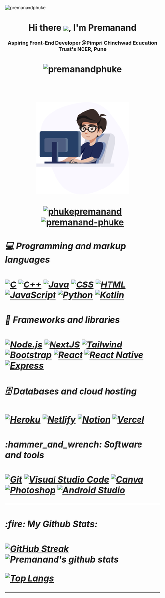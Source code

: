 
<div  >
  
  <img src="https://komarev.com/ghpvc/?username=premanandphuke&label=Profile%20views&color=0e75b6&style=flat" alt="premanandphuke" />
  
  <h1 align="center">Hi there <img src="https://media.giphy.com/media/hvRJCLFzcasrR4ia7z/giphy.gif" width="28">, I'm Premanand 
  <h3 align="center">Aspiring Front-End Developer @Pimpri Chinchwad Education Trust's NCER, Pune</h3>
  <h1/>
  
  <p align="center"> <img src="https://komarev.com/ghpvc/?username=premanandphuke&label=Profile%20views&color=0e75b6&style=flat" alt="premanandphuke" /> </p>

   <br>
   
<p align="center"><img  width="300" height="300" src="banner-image.png" alt="premanandphuke" /><p/>
    
      
  <p align="center">
<a href="https://twitter.com/phukepremanand" target="blank"><img align="center" src="https://raw.githubusercontent.com/rahuldkjain/github-profile-readme-generator/master/src/images/icons/Social/twitter.svg" alt="phukepremanand" height="30" width="40" /></a>
<a href="https://linkedin.com/in/premanand-phuke" target="blank"><img align="center" src="https://raw.githubusercontent.com/rahuldkjain/github-profile-readme-generator/master/src/images/icons/Social/linked-in-alt.svg" alt="premanand-phuke" height="30" width="40" /></a>
</p>
</p>
    
<div/>

<p>
  <h5>💻 Programming and markup languages<h5/>
  <a href="#"><img alt="C" src="https://custom-icon-badges.herokuapp.com/badge/C-03599C.svg?logo=c-in-hexagon&logoColor=white"></a>
    <a href="#"><img alt="C++" src="https://custom-icon-badges.herokuapp.com/badge/C++-9C033A.svg?logo=cpp2&logoColor=white"></a>
    <a href="#"><img alt="Java" src="https://custom-icon-badges.herokuapp.com/badge/Java-red.svg?logo=java&logoColor=white"></a>
    <a href="#"><img alt="CSS" src="https://img.shields.io/badge/CSS-1572B6.svg?logo=css3&logoColor=white"></a>
    <a href="#"><img alt="HTML" src="https://img.shields.io/badge/HTML-E34F26.svg?logo=html5&logoColor=white"></a>
    <a href="#"><img alt="JavaScript" src="https://img.shields.io/badge/JavaScript-F7DF1E.svg?logo=javascript&logoColor=black"></a>
    <a href="#"><img alt="Python" src="https://img.shields.io/badge/Python-14354C.svg?logo=python&logoColor=white"></a>
    <a href="#"><img alt="Kotlin" src="https://custom-icon-badges.herokuapp.com/badge/Kotlin-white?logo=kotlin&logoColor=purple"></a>
    
<p/>

<p>
  <h5>🧰 Frameworks and libraries<h5/>
    <a href="#"><img alt="Node.js" src="https://img.shields.io/badge/Node.js-43853D.svg?logo=node.js&logoColor=white"></a>
    <a href="#"><img alt="NextJS" src="https://img.shields.io/badge/Next-black?logo=next.js&logoColor=white"></a>
    <a href="#"><img alt="Tailwind" src="https://img.shields.io/badge/tailwindcss-%2338B2AC.svg?logo=tailwind-css&logoColor=white"></a>
    <a href="#"><img alt="Bootstrap" src="https://img.shields.io/badge/Bootstrap-7952B3.svg?logo=bootstrap&logoColor=white"></a>
    <a href="#"><img alt="React" src="https://img.shields.io/badge/React-20232a.svg?logo=react&logoColor=%2361DAFB"></a>
    <a href="#"><img alt="React Native" src="https://img.shields.io/badge/React%20Native-20232a?logo=react&logoColor=androidgreen"></a>
    <a href="#"><img alt="Express" src="https://img.shields.io/badge/Express-%23000000.svg?logo=express&logoColor=whit"></a>
<p/>

<p>
  <h5>🗄️ Databases and cloud hosting<h5/>
  <a href="#"><img alt="Heroku" src="https://img.shields.io/badge/Heroku-430098.svg?logo=heroku&logoColor=white"></a>
     <a href="#"><img alt="Netlify" src="https://img.shields.io/badge/netlify-%23000000.svg?logo=netlify&logoColor=#00C7B7"></a>
    <a href="#"><img alt="Notion" src="https://img.shields.io/badge/Notion-010101.svg?logo=notion&logoColor=white"></a>
    <a href="#"><img alt="Vercel" src="https://img.shields.io/badge/Vercel-000000.svg?logo=vercel&logoColor=white"></a>
<p/>

<p>
  <h5>:hammer_and_wrench: Software and tools<h5/>
 <a href="#"><img alt="Git" src="https://img.shields.io/badge/Git-F05033.svg?logo=git&logoColor=white"></a>
    <a href="#"><img alt="Visual Studio Code" src="https://img.shields.io/badge/Visual%20Studio%20Code-0078d7.svg?logo=visual-studio-code&logoColor=white"></a>     
    <a href="#"><img alt="Canva" src="https://img.shields.io/badge/Canva-%2300C4CC.svg?logo=Canva&logoColor=white"></a>
    <a href="#"><img alt="Photoshop" src="https://img.shields.io/badge/adobe%20photoshop-%2331A8FF.svg?&logo=adobe%20photoshop&logoColor=white"></a>
    <a href="#"><img alt="Android Studio" src="https://img.shields.io/badge/Android%20Studio-white?logo=Android%20Studio&logoColor=androidgreen"></a>
    
<p/>

<p>
  <!--<h5>:zap: Recent Activity:<h5/>-->
 
---
       

  <h5>:fire: My Github Stats:<h5/>

[![GitHub Streak](https://streak-stats.demolab.com?user=PremanandPhuke&theme=react&hide_border=true&border_radius=7)](https://git.io/streak-stats)
![Premanand's github stats](https://github-readme-stats.vercel.app/api?username=PremanandPhuke&show_icons&theme=react&hide_border=true&border_radius=7)

[![Top Langs](https://github-readme-stats.vercel.app/api/top-langs/?username=PremanandPhuke&layout=compact&show_icons&theme=react&hide_border=true&border_radius=7)](https://github.com/anuraghazra/github-readme-stats)
    
    
---
    

<p/>


